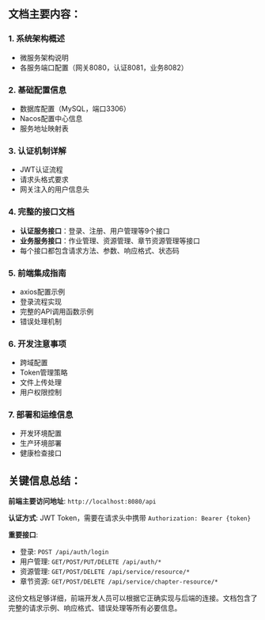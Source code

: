 

## 文档主要内容：

### 1. **系统架构概述**
- 微服务架构说明
- 各服务端口配置（网关8080，认证8081，业务8082）

### 2. **基础配置信息**
- 数据库配置（MySQL，端口3306）
- Nacos配置中心信息
- 服务地址映射表

### 3. **认证机制详解**
- JWT认证流程
- 请求头格式要求
- 网关注入的用户信息头

### 4. **完整的接口文档**
- **认证服务接口**：登录、注册、用户管理等9个接口
- **业务服务接口**：作业管理、资源管理、章节资源管理等接口
- 每个接口都包含请求方法、参数、响应格式、状态码

### 5. **前端集成指南**
- axios配置示例
- 登录流程实现
- 完整的API调用函数示例
- 错误处理机制

### 6. **开发注意事项**
- 跨域配置
- Token管理策略
- 文件上传处理
- 用户权限控制

### 7. **部署和运维信息**
- 开发环境配置
- 生产环境部署
- 健康检查接口

## 关键信息总结：

**前端主要访问地址**: `http://localhost:8080/api`

**认证方式**: JWT Token，需要在请求头中携带 `Authorization: Bearer {token}`

**重要接口**:
- 登录: `POST /api/auth/login`
- 用户管理: `GET/POST/PUT/DELETE /api/auth/*`
- 资源管理: `GET/POST/DELETE /api/service/resource/*`
- 章节资源: `GET/POST/DELETE /api/service/chapter-resource/*`

这份文档足够详细，前端开发人员可以根据它正确实现与后端的连接。文档包含了完整的请求示例、响应格式、错误处理等所有必要信息。
